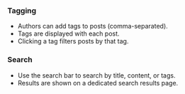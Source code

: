 ### Tagging
- Authors can add tags to posts (comma-separated).
- Tags are displayed with each post.
- Clicking a tag filters posts by that tag.

### Search
- Use the search bar to search by title, content, or tags.
- Results are shown on a dedicated search results page.

